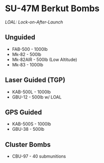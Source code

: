 # SU-47M Berkut Bombs

_LOAL: Lock-on-After-Launch_

## **Unguided**

- FAB-500 - 1000lb
- Mk-82 - 500lb
- Mk-82AIR - 500lb (Low Altitude)
- Mk-83 - 1000lb

## **Laser Guided (TGP)**

- KAB-500L - 1000lb
- GBU-12 - 500lb w/ LOAL

## **GPS Guided**

- KAB-500S - 1000lb
- GBU-38 - 500lb

## **Cluster Bombs**

- CBU-97 - 40 submunitions
